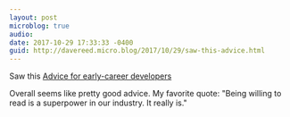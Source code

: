 ```yaml
---
layout: post
microblog: true
audio: 
date: 2017-10-29 17:33:33 -0400
guid: http://davereed.micro.blog/2017/10/29/saw-this-advice.html
---
```

Saw this [Advice for early-career developers](https://8thlight.com/blog/colin-jones/2017/10/24/advice-for-early-career-developers.html)

Overall seems like pretty good advice. My favorite quote: "Being willing to read is a superpower in our industry. It really is."
